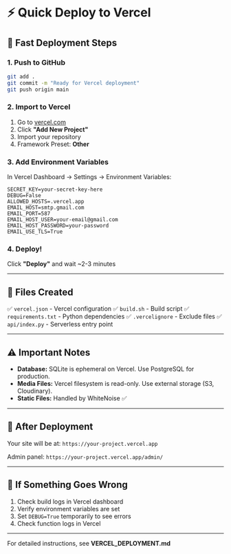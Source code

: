 # ⚡ Quick Deploy to Vercel

## 🚀 Fast Deployment Steps

### 1. Push to GitHub

```bash
git add .
git commit -m "Ready for Vercel deployment"
git push origin main
```

### 2. Import to Vercel

1. Go to [vercel.com](https://vercel.com)
2. Click **"Add New Project"**
3. Import your repository
4. Framework Preset: **Other**

### 3. Add Environment Variables

In Vercel Dashboard → Settings → Environment Variables:

```
SECRET_KEY=your-secret-key-here
DEBUG=False
ALLOWED_HOSTS=.vercel.app
EMAIL_HOST=smtp.gmail.com
EMAIL_PORT=587
EMAIL_HOST_USER=your-email@gmail.com
EMAIL_HOST_PASSWORD=your-password
EMAIL_USE_TLS=True
```

### 4. Deploy!

Click **"Deploy"** and wait ~2-3 minutes

---

## 📝 Files Created

✅ `vercel.json` - Vercel configuration
✅ `build.sh` - Build script
✅ `requirements.txt` - Python dependencies
✅ `.vercelignore` - Exclude files
✅ `api/index.py` - Serverless entry point

---

## ⚠️ Important Notes

- **Database:** SQLite is ephemeral on Vercel. Use PostgreSQL for production.
- **Media Files:** Vercel filesystem is read-only. Use external storage (S3, Cloudinary).
- **Static Files:** Handled by WhiteNoise ✅

---

## 🔗 After Deployment

Your site will be at: `https://your-project.vercel.app`

Admin panel: `https://your-project.vercel.app/admin/`

---

## 🐛 If Something Goes Wrong

1. Check build logs in Vercel dashboard
2. Verify environment variables are set
3. Set `DEBUG=True` temporarily to see errors
4. Check function logs in Vercel

---

For detailed instructions, see **VERCEL_DEPLOYMENT.md**

